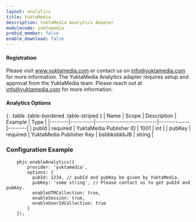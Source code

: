 ```yaml
--- 
layout: analytics
title: YuktaMedia
description: YuktaMedia Analytics Adapter
modulecode: yuktamedia
prebid_member: false
enable_download: false
--- 
```


#### Registration

Please visit www.yuktamedia.com or contact us on info@yuktamedia.com for more information.
The YuktaMedia Analytics adapter requires setup and approval from the YuktaMedia team. 
Please reach out at info@yuktamedia.com for more information.

#### Analytics Options

{: .table .table-bordered .table-striped }
| Name   |   Scope  |    Description           |   Example   | Type   |
|--------|----------|--------------------------|-------------|--------|
| pubId  | required |  YuktaMedia Publisher ID |    1001     |  int   |
| pubKey | required | YuktaMedia Publisher Key | bsbbksbkbJB | string |


### Configuration Example

```
    pbjs.enableAnalytics({
        provider: 'yuktamedia',
        options: {
          pubId: 1234, // pubId and pubKey be given by YuktaMedia. 
          pubKey: 'some string', // Please contact us to get pubId and pubKey.
          enableUTMCollection: true,
          enableSession: true,
          enableUserIdCollection: true
        }
    });

```
